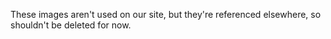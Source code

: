 These images aren't used on our site,
but they're referenced elsewhere, so shouldn't be deleted for now.

